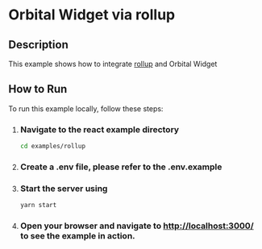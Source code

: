 # Orbital Widget via rollup

## Description

This example shows how to integrate [rollup](https://www.npmjs.com/package/rollup) and Orbital Widget

## How to Run

To run this example locally, follow these steps:

1.  ### Navigate to the react example directory

    ```bash
    cd examples/rollup
    ```

2.  ### Create a .env file, please refer to the .env.example

3.  ### Start the server using

    ```bash
    yarn start
    ```

4.  ### Open your browser and navigate to [http://localhost:3000/](http://localhost:3000/) to see the example in action.
